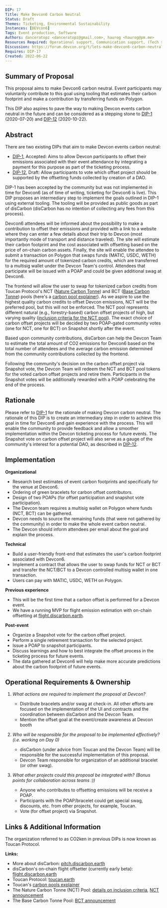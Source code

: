 ```yaml
---
DIP: 17
Title: Make Devcon6 Carbon Neutral
Status: Draft
Themes: Ticketing, Environmental Sustainability
Instances: [DEVcon6]
Tags: Event production, Software
Authors: danceratopz <danceratopz@gmail.com>, haurog <haurog@pm.me>
Resources Required: Operational support, Communication support, (Tech support?)
Discussion: https://forum.devcon.org/t/lets-make-devcon6-carbon-neutral-a-step-towards-implementing-dip-1-dip-12
Requires: DIP-17
Created: 2022-06-22
---
```


## Summary of Proposal
This proposal aims to make Devcon6 carbon neutral. Event participants may  voluntarily contribute to this goal using tooling that estimates their carbon footprint and make a contribution by transferring funds on Polygon. 

This DIP also aspires to pave the way to making Devcon events carbon neutral in the future and can be considered as a stepping stone to [DIP-1](./DIP-1.md) (2020-07-20) and [DIP-12](./DIP-12.md) (2020-10-22).

## Abstract
There are two existing DIPs that aim to make Devcon events carbon neutral:
- [DIP-1](./DIP-1.md), Accepted: Aims to allow Devcon participants to offset their emissions associated with their event attendance by integrating a payment for this purpose as part of the ticketing process.
- [DIP-12](./DIP-12.md), Draft: Allow participants to vote which offset project should be supported by the offsetting funds collected by creation of a DAO.

DIP-1 has been accepted by the community but was not implemented in time for Devcon6 (as of time of writing, ticketing for Devcon6 is live). This DIP proposes an intermediary step to implement the goals outlined in DIP-1 using external tooling. The tooling will be provided as public goods as part of disCarbon (disCarbon has no intention of collecting any fees from this process).

Devcon6 attendees will be informed about the possibility to make a contribution to offset their emissions and provided with a link to a website where they can enter a few details about their trip to Devcon (most importantly mode of transport and distance traveled). The site will estimate their carbon footprint and the cost associated with offsetting based on the price of on-chain carbon assets. Finally, the site will enable the attendee to submit a transaction on Polygon that swaps funds (MATIC, USDC, WETH) for the required amount of tokenized carbon credits, which are transferred to a multisig wallet under the Devcon Team's control. Attendees that participate will be issued with a POAP and could be given additional swag at Devcon6.

The frontend will allow the user to swap for tokenized carbon credits from Toucan Protocol's NCT ([Nature Carbon Tonne](https://blog.toucan.earth/announcing-nct-nature-carbon-tonne/)) and BCT ([Base Carbon Tonne](https://blog.toucan.earth/announcing-nct-nature-carbon-tonne/)) pools (here's a [carbon pool explainer](https://docs.toucan.earth/protocol/pool/key-concepts)). As we aspire to use the highest quality carbon credits to offset Devcon emissions, NCT will be the preferred pool, but this will not be enforced. The NCT pool represents different natural (e.g., forestry-based) carbon offset projects of high, but varying quality ([inclusion criteria for the NCT pool](https://docs.toucan.earth/protocol/pool/pool-parties/nct-pool-party-report)). The exact choice of carbon offset projects will be decided by two POAP-gated community votes (one for NCT, one for BCT) on Snapshot shortly after the event.

Based upon community contributions, disCarbon can help the Devcon Team to estimate the total amount of CO2 emissions for Devcon6 based on the total number of attendees and the average carbon emission determined from the community contributions collected by the frontend.

Following the community's decision on the carbon offset project via Snapshot vote, the Devcon Team will redeem the NCT and BCT pool tokens for the voted carbon offset projects and retire them. Participants in the Snapshot votes will be additionally rewarded with a POAP celebrating the end of the process.

## Rationale

Please refer to [DIP-1](./DIP-1.md) for the rationale of making Devcon carbon neutral. The rationale of this DIP is to create an intermediary step in order to achieve this goal in time for Devcon6 and gain experience with the process. This will enable the community to provide feedback and allow a smoother implementation within the Devcon ticketing process for future events. The Snapshot vote on carbon offset project will also serve as a gauge of the community's interest for a potential DAO, as described in [DIP-12](./DIP-12.md).

## Implementation

**Organizational**

- Research best estimates of event carbon footprints and specifically for the venue at Devcon6.
- Ordering of green bracelets for carbon offset contributors.
- Design of two POAPs (for offset participation and snapshot vote participation).
- The Devcon team requires a multisig wallet on Polygon where funds (NCT, BCT) can be gathered.
- Devcon needs to source the remaining funds (that were not gathered by the community) in order to make the whole event carbon neutral.
- The Devcon should inform attendees per email about the goal and explain the process.

**Technical**

- Build a user-friendly front-end that estimates the user's carbon footprint associated with Devcon6.
- Implement a contract that allows the user to swap funds for NCT or BCT and transfer the NCT/BCT to a Devcon controlled multisig wallet in one transaction.
- Users can pay with MATIC, USDC, WETH on Polygon.

**Previous experience**

- This will be the first time that a carbon offset is performed for a Devcon event.
- We have a running MVP for flight emission estimation with on-chain offsetting at [flight.discarbon.earth](https://flight.discarbon.earth/).

**Post-event**

- Organize a Snapshot vote for the carbon offset project.
- Perform a single retirement transaction for the selected project.
- Issue a POAP to snapshot participants.
- Discuss learnings and how to best integrate the offset process in the ticketing process for future events.
- The data gathered at Devcon6 will help make more accurate predictions about the carbon footprint of future events.

## Operational Requirements & Ownership
1. *What actions are required to implement the proposal at Devcon?*
	- Distribute bracelets and/or swag at check-in. All other efforts are focused on the implementation of the UI and contracts and the coordination between disCarbon and the Devcon Team.
	- Mention the offset goal at the event/create awareness at Devcon booth

2. *Who will be responsible for the proposal to be implemented effectively? (i.e. working on Day 0)*
	- disCarbon (under advice from Toucan and the Devcon Team) will be responsible for the successful implementation of this proposal.
	- Devcon Team responsible for organization of an additional bracelet (or other swag).

3. *What other projects could this proposal be integrated with? (Bonus points for collaboration across teams :))*
	- Anyone who contributes to offsetting emissions will be receive a POAP.
	- Participants with the POAP/bracelet could get special swag, discounts, etc. from other projects, for example, Toucan.
	- Vote (for offset project) via Snapshot.

## Links & Additional Information

The organization referred to as CO2ken in previous DIPs is now known as Toucan Protocol.

**Links:**
- More about disCarbon: [pitch.discarbon.earth](https://pitch.discarbon.earth/)
- disCarbon's on-chain flight offsetter (currently early beta): [flight.discarbon.earth](https://flight.discarbon.earth/)
- Toucan Protocol: [toucan.earth](https://toucan.earth)
- Toucan's [carbon pools explainer](https://docs.toucan.earth/protocol/pool/key-concepts)
- The Nature Carbon Tonne (NCT) Pool: [details on inclusion criteria](https://docs.toucan.earth/protocol/pool/pool-parties/nct-pool-party-report), [NCT announcement](https://blog.toucan.earth/announcing-nct-nature-carbon-tonne/)
- The Base Carbon Tonne Pool: [BCT announcement](https://blog.toucan.earth/base-carbon-tonne-bct-a-new-web3-building-block/)
